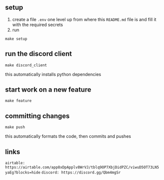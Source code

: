 ## setup
1. create a file `.env` one level up from where this `README.md` file is and fill it with the required secrets
2. run
```
make setup
```


## run the discord client
```
make discord_client
```

this automatically installs python dependencies


## start work on a new feature
```
make feature
```


## committing changes
```
make push
```

this automatically formats the code, then commits and pushes


## links
`airtable: https://airtable.com/app8xDpApplv8WrVJ/tblq9OP7XbjDidPZC/viwuD5OT73LN5yaEg?blocks=hide`
`discord: https://discord.gg/Qbm4mgSr`
